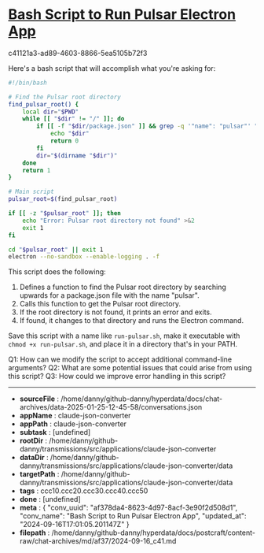 # [Bash Script to Run Pulsar Electron App](https://claude.ai/chat/af378da4-8623-4d97-8acf-3e90f2d508d1)

c41121a3-ad89-4603-8866-5ea5105b72f3

 Here's a bash script that will accomplish what you're asking for:

```bash
#!/bin/bash

# Find the Pulsar root directory
find_pulsar_root() {
    local dir="$PWD"
    while [[ "$dir" != "/" ]]; do
        if [[ -f "$dir/package.json" ]] && grep -q '"name": "pulsar"' "$dir/package.json"; then
            echo "$dir"
            return 0
        fi
        dir="$(dirname "$dir")"
    done
    return 1
}

# Main script
pulsar_root=$(find_pulsar_root)

if [[ -z "$pulsar_root" ]]; then
    echo "Error: Pulsar root directory not found" >&2
    exit 1
fi

cd "$pulsar_root" || exit 1
electron --no-sandbox --enable-logging . -f
```

This script does the following:

1. Defines a function to find the Pulsar root directory by searching upwards for a package.json file with the name "pulsar".
2. Calls this function to get the Pulsar root directory.
3. If the root directory is not found, it prints an error and exits.
4. If found, it changes to that directory and runs the Electron command.

Save this script with a name like `run-pulsar.sh`, make it executable with `chmod +x run-pulsar.sh`, and place it in a directory that's in your PATH.

Q1: How can we modify the script to accept additional command-line arguments?
Q2: What are some potential issues that could arise from using this script?
Q3: How could we improve error handling in this script?

---

* **sourceFile** : /home/danny/github-danny/hyperdata/docs/chat-archives/data-2025-01-25-12-45-58/conversations.json
* **appName** : claude-json-converter
* **appPath** : claude-json-converter
* **subtask** : [undefined]
* **rootDir** : /home/danny/github-danny/transmissions/src/applications/claude-json-converter
* **dataDir** : /home/danny/github-danny/transmissions/src/applications/claude-json-converter/data
* **targetPath** : /home/danny/github-danny/transmissions/src/applications/claude-json-converter/data
* **tags** : ccc10.ccc20.ccc30.ccc40.ccc50
* **done** : [undefined]
* **meta** : {
  "conv_uuid": "af378da4-8623-4d97-8acf-3e90f2d508d1",
  "conv_name": "Bash Script to Run Pulsar Electron App",
  "updated_at": "2024-09-16T17:01:05.201147Z"
}
* **filepath** : /home/danny/github-danny/hyperdata/docs/postcraft/content-raw/chat-archives/md/af37/2024-09-16_c41.md